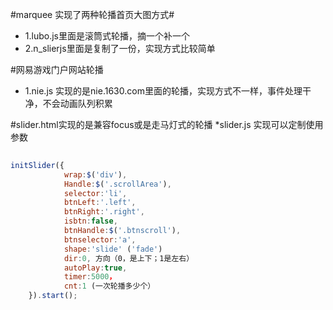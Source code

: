 #marquee 实现了两种轮播首页大图方式#
* 1.lubo.js里面是滚筒式轮播，摘一个补一个
* 2.n_slierjs里面是复制了一份，实现方式比较简单

#网易游戏门户网站轮播
* 1.nie.js 实现的是nie.1630.com里面的轮播，实现方式不一样，事件处理干净，不会动画队列积累

#slider.html实现的是兼容focus或是走马灯式的轮播
*slider.js 实现可以定制使用参数
```javascript
 
initSlider({
			wrap:$('div'),
            Handle:$('.scrollArea'),
			selector:'li',
			btnLeft:'.left',
			btnRight:'.right',
			isbtn:false,
			btnHandle:$('.btnscroll'),
			btnselector:'a',
			shape:'slide' ('fade')
			dir:0, 方向（0，是上下；1是左右）
			autoPlay:true,
			timer:5000，
			cnt:1 (一次轮播多少个）
	}).start();
```
